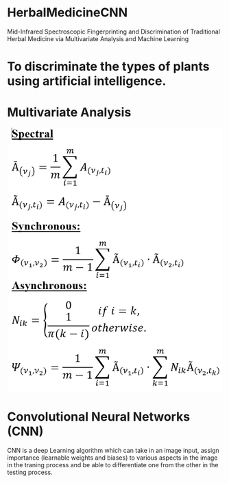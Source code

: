 # HerbalMedicineCNN
Mid-Infrared Spectroscopic Fingerprinting and Discrimination of Traditional Herbal Medicine via 
Multivariate Analysis and Machine Learning

# To discriminate the types of plants using artificial intelligence.

# Multivariate Analysis
![alt text](https://github.com/weikhor/HerbalMedicineCNN/blob/master/math.PNG)
# Convolutional Neural Networks (CNN)
 CNN is a deep Learning algorithm which can take in an image input, assign importance (learnable weights and biases) 
 to various aspects in the image in the traning process and be able to differentiate one 
 from the other in the testing process. 
